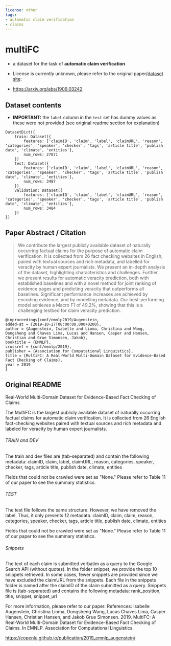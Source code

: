 ```yaml
---
license: other
tags:
- automatic claim verification
- claims
---
```



# multiFC

- a dataset for the task of **automatic claim verification**
- License is currently unknown, please refer to the original paper/[dataset site](http://www.copenlu.com/publication/2019_emnlp_augenstein/):

- https://arxiv.org/abs/1909.03242 

## Dataset contents

- **IMPORTANT:** the `label` column in the `test` set has dummy values as these were not provided (see original readme section for explanation)

```
DatasetDict({
    train: Dataset({
        features: ['claimID', 'claim', 'label', 'claimURL', 'reason', 'categories', 'speaker', 'checker', 'tags', 'article title', 'publish date', 'climate', 'entities'],
        num_rows: 27871
    })
    test: Dataset({
        features: ['claimID', 'claim', 'label', 'claimURL', 'reason', 'categories', 'speaker', 'checker', 'tags', 'article title', 'publish date', 'climate', 'entities'],
        num_rows: 3487
    })
    validation: Dataset({
        features: ['claimID', 'claim', 'label', 'claimURL', 'reason', 'categories', 'speaker', 'checker', 'tags', 'article title', 'publish date', 'climate', 'entities'],
        num_rows: 3484
    })
})
```
## Paper Abstract / Citation
> We contribute the largest publicly available dataset of naturally occurring factual claims for the purpose of automatic claim verification. It is collected from 26 fact checking websites in English, paired with textual sources and rich metadata, and labelled for veracity by human expert journalists. We present an in-depth analysis of the dataset, highlighting characteristics and challenges. Further, we present results for automatic veracity prediction, both with established baselines and with a novel method for joint ranking of evidence pages and predicting veracity that outperforms all baselines. Significant performance increases are achieved by encoding evidence, and by modelling metadata. Our best-performing model achieves a Macro F1 of 49.2%, showing that this is a challenging testbed for claim veracity prediction.

```
@inproceedings{conf/emnlp2019/Augenstein,
added-at = {2019-10-27T00:00:00.000+0200},
author = {Augenstein, Isabelle and Lioma, Christina and Wang, Dongsheng and Chaves Lima, Lucas and Hansen, Casper and Hansen, Christian and Grue Simonsen, Jakob},
booktitle = {EMNLP},
crossref = {conf/emnlp/2019},
publisher = {Association for Computational Linguistics},
title = {MultiFC: A Real-World Multi-Domain Dataset for Evidence-Based Fact Checking of Claims},
year = 2019
}
```

## Original README
Real-World Multi-Domain Dataset for Evidence-Based Fact Checking of Claims

The MultiFC is the largest publicly available dataset of naturally occurring factual claims for automatic claim verification.
It is collected from 26 English fact-checking websites paired with textual sources and rich metadata and labeled for veracity by human expert journalists.


###### TRAIN and DEV #######
The train and dev files are (tab-separated) and contain the following metadata:
claimID, claim, label, claimURL, reason, categories, speaker, checker, tags, article title, publish date, climate, entities

Fields that could not be crawled were set as "None." Please refer to Table 11 of our paper to see the summary statistics.


###### TEST #######
The test file follows the same structure. However, we have removed the label. Thus, it only presents 12 metadata.
claimID, claim, claim, reason, categories, speaker, checker, tags, article title, publish date, climate, entities

Fields that could not be crawled were set as "None." Please refer to Table 11 of our paper to see the summary statistics.


###### Snippets ######
The text of each claim is submitted verbatim as a query to the Google Search API (without quotes).
In the folder snippet, we provide the top 10 snippets retrieved. In some cases, fewer snippets are provided
since we have excluded the claimURL from the snippets.
Each file in the snippets folder is named after the claimID of the claim submitted as a query.
Snippets file is (tab-separated) and contains the following metadata:
rank_position, title, snippet, snippet_url


For more information, please refer to our paper:
References:
Isabelle Augenstein, Christina Lioma, Dongsheng Wang, Lucas Chaves Lima, Casper Hansen, Christian Hansen, and Jakob Grue Simonsen. 2019. 
MultiFC: A Real-World Multi-Domain Dataset for Evidence-Based Fact Checking of Claims. In EMNLP. Association for Computational Linguistics.

https://copenlu.github.io/publication/2019_emnlp_augenstein/

